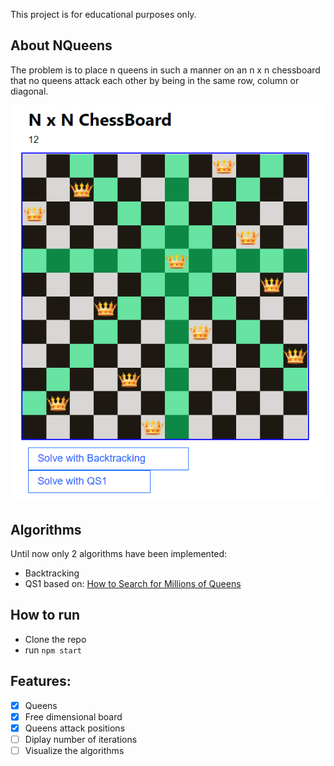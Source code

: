 This project is for educational purposes only.


## About NQueens

The problem is to place n queens in such a manner on an n x n chessboard that no queens attack each other by being in the same row, column or diagonal.

![alt text](images/Example.png "Title")



## Algorithms

Until now only 2 algorithms have been implemented:
- Backtracking
- QS1 based on: [How to Search for Millions of Queens](https://core.ac.uk/download/pdf/276277375.pdf)


## How to run

- Clone the repo
- run `npm start`


## Features:

- [X] Queens
- [X] Free dimensional board
- [X] Queens attack positions
- [ ] Diplay number of iterations
- [ ] Visualize the algorithms
